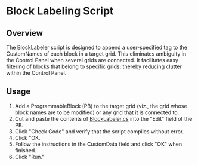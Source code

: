 # Block Labeling Script

## Overview
The BlockLabeler script is designed to append a user-specified tag to the CustomNames of each block in a target grid. This eliminates ambiguity in the Control Panel when several grids are connected. It facilitates easy filtering of blocks that belong to specific grids; thereby reducing clutter within the Control Panel.

## Usage
1. Add a ProgrammableBlock (PB) to the target grid (viz., the grid whose block names are to be modified) or any grid that it is connected to.
2. Cut and paste the contents of [BlockLabeler.cs](https://github.com/Hewselhoff/SE-scripts/blob/main/code/scripts/blocklabeler/BlockLabeler.cs) into the "Edit" field of the PB.
3. Click "Check Code" and verify that the script compiles without error.
4. Click "OK.
5. Follow the instructions in the CustomData field and click "OK" when finished.
6. Click "Run."
